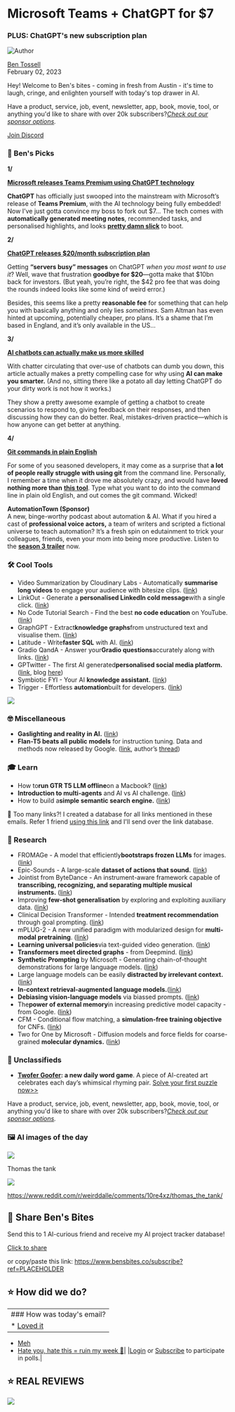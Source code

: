 # Microsoft Teams + ChatGPT for $7

### PLUS: ChatGPT's new subscription plan

![Author](https://media.beehiiv.com/cdn-cgi/image/fit=scale-down,format=auto,onerror=redirect,quality=80/uploads/user/profile_picture/fc858b4d-39e3-4be1-abf4-2b55504e21a2/thumb_uJ4UYake_400x400.jpg)

[Ben Tossell](https://www.twitter.com/bentossell)\
February 02, 2023

Hey! Welcome to Ben's bites - coming in fresh from Austin - it's time to laugh, cringe, and enlighten yourself with today's top drawer in AI.

Have a product, service, job, event, newsletter, app, book, movie, tool, or anything you'd like to share with over 20k subscribers?*[Check out our sponsor options](https://sponsor.bensbites.co/).*

[Join Discord](https://discord.gg/qd92NKjDdE)

### 🤌 Ben's Picks

**1/**

[**Microsoft releases Teams Premium using ChatGPT technology**](https://twitter.com/satyanadella/status/1620923372858380289)

**ChatGPT** has officially just swooped into the mainstream with Microsoft’s release of **Teams Premium**, with the AI technology being fully embedded! Now I’ve just gotta convince my boss to fork out $7… The tech comes with **automatically generated meeting notes**, recommended tasks, and personalised highlights, and looks [**pretty damn slick**](https://www.microsoft.com/en-us/microsoft-365/blog/2023/02/01/microsoft-teams-premium-cut-costs-and-add-ai-powered-productivity/) to boot.

**2/**

[**ChatGPT releases $20/month subscription plan**](https://techcrunch.com/2023/02/01/openai-launches-chatgpt-plus-starting-at-20-per-month/)

Getting **“servers busy” messages** on ChatGPT *when you most want to use it*? Well, wave that frustration **goodbye for $20**—gotta make that $10bn back for investors. (But yeah, you’re right, the $42 pro fee that was doing the rounds indeed looks like some kind of weird error.)

Besides, this seems like a pretty **reasonable fee** for something that can help you with basically anything and only lies *sometimes*. Sam Altman has even hinted at upcoming, potentially cheaper, pro plans. It’s a shame that I’m based in England, and it’s only available in the US…

**3/**

[**AI chatbots can actually make us more skilled**](https://oneusefulthing.substack.com/p/the-machines-of-mastery)

With chatter circulating that over-use of chatbots can dumb you down, this article actually makes a pretty compelling case for why using **AI can make you smarter.** (And no, sitting there like a potato all day letting ChatGPT do your dirty work is not how it works.)

They show a pretty awesome example of getting a chatbot to create scenarios to respond to, giving feedback on their responses, and then discussing how they can do better. Real, mistakes-driven practice—which is how anyone can get better at anything.

**4/**

[**Git commands in plain English**](https://git.roo.app/)

For some of you seasoned developers, it may come as a surprise that **a lot of people really struggle with using git** from the command line. Personally, I remember a time when it drove me absolutely crazy, and would have **loved nothing more than** [**this tool**](https://git.roo.app/). Type what you want to do into the command line in plain old English, and out comes the git command. Wicked!

**AutomationTown (Sponsor)**\
A new, binge-worthy podcast about automation & AI. What if you hired a cast of **professional voice actors,** a team of writers and scripted a fictional universe to teach automation? It’s a fresh spin on edutainment to trick your colleagues, friends, even your mom into being more productive. Listen to the **[season 3 trailer](https://share.transistor.fm/s/bab001af)** now.

### 🛠️ Cool Tools

- Video Summarization by Cloudinary Labs - Automatically **summarise long videos** to engage your audience with bitesize clips. ([link](https://smart-ai-transformations.cloudinary.com/))
- LinkOut - Generate a **personalised LinkedIn cold message**with a single click. ([link](https://linkout.network/))
- No Code Tutorial Search - Find the best **no code education** on YouTube. ([link](https://codingwithnocode.com/))
- GraphGPT - Extract**knowledge graphs**from unstructured text and visualise them. ([link](https://github.com/varunshenoy/GraphGPT))
- Latitude - Write**faster SQL** with AI. ([link](https://blog.latitude.so/ai-sql/))
- Gradio QandA - Answer your**Gradio questions**accurately along with links. ([link](https://huggingface.co/spaces/ysharma/LangChain_GradioBot))
- GPTwitter - The first AI generated**personalised social media platform.** ([link](http://gptwitter-neon.vercel.app), blog [here](https://blog.langchain.dev/gptwitter/))
- Symbiotic FYI - Your AI **knowledge assistant.** ([link](https://symbiotic.fyi/))
- Trigger - Effortless **automation**built for developers. ([link](https://trigger.dev/))

![](https://media.beehiiv.com/cdn-cgi/image/fit=scale-down,format=auto,onerror=redirect,quality=80/uploads/asset/file/479889a4-a36f-4591-9a8a-3a488964912a/image.png)

### 🤓 Miscellaneous

- **Gaslighting and reality in AI.** ([link](https://garymarcus.substack.com/p/gaslighting-and-reality-in-ai))
- **Flan-T5 beats all public models** for instruction tuning. Data and methods now released by Google. ([link](https://ai.googleblog.com/2023/02/the-flan-collection-advancing-open.html), author’s [thread](https://twitter.com/ShayneRedford/status/1620805305801261058))

### 🎓 Learn

- How to**run GTR T5 LLM offline**on a Macbook? ([link](https://til.simonwillison.net/python/gtr-t5-large))
- **Introduction to multi-agents** and AI vs AI challenge. ([link](https://huggingface.co/deep-rl-course/unit7/introduction))
- How to build a**simple semantic search engine.** ([link](https://twitter.com/CohereAI/status/1620783720738308099))

👋 Too many links?! I created a database for all links mentioned in these emails. Refer 1 friend [using this link](https://www.bensbites.co/subscribe?ref=PLACEHOLDER) and I'll send over the link database.

### 🔬 Research

- FROMAGe - A model that efficiently**bootstraps frozen LLMs** for images. ([link](https://twitter.com/kohjingyu/status/1620602402813648898))
- Epic-Sounds - A large-scale **dataset of actions that sound.** ([link](http://arxiv.org/abs/2302.00646))
- Jointist from ByteDance - An instrument-aware framework capable of **transcribing, recognizing, and separating multiple musical instruments.** ([link](https://arxiv.org/abs/2302.00286))
- Improving **few-shot generalisation** by exploring and exploiting auxiliary data. ([link](http://arxiv.org/abs/2302.00674))
- Clinical Decision Transformer - Intended **treatment recommendation** through goal prompting. ([link](http://arxiv.org/abs/2302.00612))
- mPLUG-2 - A new unified paradigm with modularized design for **multi-modal pretraining**. ([link](http://arxiv.org/abs/2302.00402))
- **Learning universal policies**via text-guided video generation. ([link](https://arxiv.org/abs/2302.00111))
- **Transformers meet directed graphs** - from Deepmind. ([link](https://arxiv.org/abs/2302.00049))
- **Synthetic Prompting** by Microsoft - Generating chain-of-thought demonstrations for large language models. ([link](https://arxiv.org/abs/2302.00618))
- Large language models can be easily **distracted by irrelevant context.** ([link](https://arxiv.org/abs/2302.00093))
- **In-context retrieval-augmented language models.**([link](https://arxiv.org/abs/2302.00083))
- **Debiasing vision-language models** via biassed prompts. ([link](https://arxiv.org/abs/2302.00070))
- The**power of external memory**in increasing predictive model capacity - from Google. ([link](https://arxiv.org/abs/2302.00003))
- CFM - Conditional flow matching, a **simulation-free training objective** for CNFs. ([link](http://arxiv.org/abs/2302.00482))
- Two for One by Microsoft - Diffusion models and force fields for coarse-grained **molecular dynamics.** ([link](https://arxiv.org/abs/2302.00600))

### 📰 Unclassifieds

- **[Twofer Goofer](https://twofergoofer.com/): a new daily word game**. A piece of AI-created art celebrates each day’s whimsical rhyming pair. [Solve your first puzzle now>>](https://twofergoofer.com/)

Have a product, service, job, event, newsletter, app, book, movie, tool, or anything you'd like to share with over 20k subscribers?*[Check out our sponsor options](https://sponsor.bensbites.co/).*

### 🖼 AI images of the day

![](https://media.beehiiv.com/cdn-cgi/image/fit=scale-down,format=auto,onerror=redirect,quality=80/uploads/asset/file/a6fc6376-9c2a-4a0c-9674-62efe2bd6bce/image.png)

Thomas the tank

![](https://media.beehiiv.com/cdn-cgi/image/fit=scale-down,format=auto,onerror=redirect,quality=80/uploads/asset/file/e35b86c5-625e-41a7-b24f-925c0c37c511/image.png)

<https://www.reddit.com/r/weirddalle/comments/10re4xz/thomas_the_tank/>

## 🤗 Share Ben's Bites

Send this to 1 AI-curious friend and receive my AI project tracker database!

[Click to share](https://www.bensbites.co/subscribe?ref=PLACEHOLDER)

or copy/paste this link: https://www.bensbites.co/subscribe?ref=PLACEHOLDER

## ⭐️ How did we do?

||
|:---|
|### How was today's email?|
|\* [Loved it](https://www.bensbites.co/login)

- [Meh](https://www.bensbites.co/login)
- [Hate you, hate this = ruin my week 🥹](https://www.bensbites.co/login)|
  |[Login](https://www.bensbites.co/login) or [Subscribe](https://www.bensbites.co/subscribe) to participate in polls.|

## ⭐️ REAL REVIEWS

![](https://media.beehiiv.com/cdn-cgi/image/fit=scale-down,format=auto,onerror=redirect,quality=80/uploads/asset/file/c8a91ecd-5477-493e-bb9d-9ed8f04bde24/Screenshot_2022-12-13_at_14.55.58.png)
